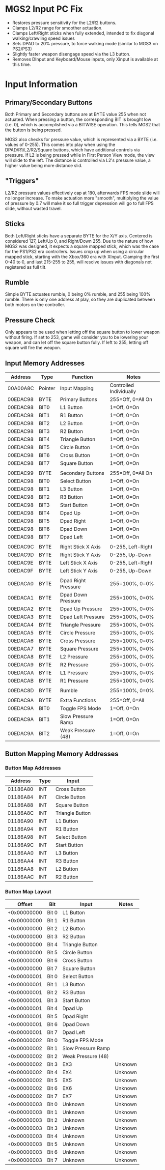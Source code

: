 # MGS2 Input PC Fix
 
* Restores pressure sensitivity for the L2/R2 buttons.
* Clamps L2/R2 range for smoother actuation.
* Clamps Left/Right sticks when fully extended, intended to fix diagonal walking/crawling speed issues
* Sets DPAD to 20% pressure, to force walking mode (similar to MGS3 on PS2/PS3)
* Slightly faster weapon disengage speed via the L3 button.
* Removes DInput and Keyboard/Mouse inputs, only Xinput is available at this time.

# Input Information

## Primary/Secondary Buttons

Both Primary and Secondary buttons are at BYTE value 255 when not actuated. When pressing a button, the corresponding BIT is brought low (i.e. 0), which is accomplished via a BITWISE operation. This tells MGS2 that the button is being pressed.

MGS2 also checks for pressure value, which is represented via a BYTE (i.e. values of 0-255). This comes into play when using the DPAD/R1/L2/R2/Square buttons, which have additional controls via pressure. If L2 is being pressed while in First Person View mode, the view will slide to the left. The distance is controlled via L2's pressure value, a higher value being more distance slid.

## "Triggers"

L2/R2 pressure values effectively cap at 180, afterwards FPS mode slide will no longer increase. To make actuation more "smooth", multiplying the value of pressure by 0.7 will make it so full trigger depression will go to full FPS slide, without wasted travel.

## Sticks

Both Left/Right sticks have a separate BYTE for the X/Y axis. Centered is considered 127, Left/Up 0, and Right/Down 255. Due to the nature of how MGS2 was designed, it expects a square mapped stick, which was the case for the PS1/PS2 era controllers. Issues crop up when using a circular mapped stick, starting with the Xbox/360 era with XInput. Clamping the first 0-40 to 0, and last 215-255 to 255, will resolve issues with diagonals not registered as full tilt.

## Rumble

Simple BYTE actuates rumble, 0 being 0% rumble, and 255 being 100% rumble. There is only one address at play, so they are duplicated between both motors on the controller.

## Pressure Check

Only appears to be used when letting off the square button to lower weapon without firing. If set to 253, game will consider you to be lowering your weapon, and can let off the square button fully. If left to 255, letting off square will fire the weapon.

## Input Memory Addresses

| Address  | Type    | Function            | Notes                   |
| -------- | ------- | ------------------- | -----------------       |
| 00A00A8C | Pointer | Input Mapping       | Controlled Individually |
| 00EDAC98 | BYTE    | Primary Buttons     | 255=Off, 0=All On       |
| 00EDAC98 | BIT0    | L1 Button           | 1=Off, 0=On             |
| 00EDAC98 | BIT1    | R1 Button           | 1=Off, 0=On             |
| 00EDAC98 | BIT2    | L2 Button           | 1=Off, 0=On             |
| 00EDAC98 | BIT3    | R2 Button           | 1=Off, 0=On             |
| 00EDAC98 | BIT4    | Triangle Button     | 1=Off, 0=On             |
| 00EDAC98 | BIT5    | Circle Button       | 1=Off, 0=On             |
| 00EDAC98 | BIT6    | Cross Button        | 1=Off, 0=On             |
| 00EDAC98 | BIT7    | Square Button       | 1=Off, 0=On             |
|          |         |                     |                         |
| 00EDAC99 | BYTE    | Secondary Buttons   | 255=Off, 0=All On       |
| 00EDAC98 | BIT0    | Select Button       | 1=Off, 0=On             |
| 00EDAC98 | BIT1    | L3 Button           | 1=Off, 0=On             |
| 00EDAC98 | BIT2    | R3 Button           | 1=Off, 0=On             |
| 00EDAC98 | BIT3    | Start Button        | 1=Off, 0=On             |
| 00EDAC98 | BIT4    | Dpad Up             | 1=Off, 0=On             |
| 00EDAC98 | BIT5    | Dpad Right          | 1=Off, 0=On             |
| 00EDAC98 | BIT6    | Dpad Down           | 1=Off, 0=On             |
| 00EDAC98 | BIT7    | Dpad Left           | 1=Off, 0=On             |
|          |         |                     |                         |
| 00EDAC9C | BYTE    | Right Stick X Axis  | 0-255, Left-Right       |
| 00EDAC9D | BYTE    | Right Stick Y Axis  | 0-255, Up-Down          |
| 00EDAC9E | BYTE    | Left Stick X Axis   | 0-255, Left-Right       |
| 00EDAC9F | BYTE    | Left Stick Y Axis   | 0-255, Up-Down          |
|          |         |                     |                         |
| 00EDACA0 | BYTE    | Dpad Right Pressure | 255=100%, 0=0%          |
| 00EDACA1 | BYTE    | Dpad Down Pressure  | 255=100%, 0=0%          |
| 00EDACA2 | BYTE    | Dpad Up Pressure    | 255=100%, 0=0%          |
| 00EDACA3 | BYTE    | Dpad Left Pressure  | 255=100%, 0=0%          |
| 00EDACA4 | BYTE    | Triangle Pressure   | 255=100%, 0=0%          |
| 00EDACA5 | BYTE    | Circle Pressure     | 255=100%, 0=0%          |
| 00EDACA6 | BYTE    | Cross Pressure      | 255=100%, 0=0%          |
| 00EDACA7 | BYTE    | Square Pressure     | 255=100%, 0=0%          |
| 00EDACA8 | BYTE    | L2 Pressure         | 255=100%, 0=0%          |
| 00EDACA9 | BYTE    | R2 Pressure         | 255=100%, 0=0%          |
| 00EDACAA | BYTE    | L1 Pressure         | 255=100%, 0=0%          |
| 00EDACAB | BYTE    | R1 Pressure         | 255=100%, 0=0%          |
|          |         |                     |                         |
| 00EDAC8D | BYTE    | Rumble              | 255=100%, 0=0%          |
|          |         |                     |                         |
| 00EDAC9A | BYTE    | Extra Functions     | 255=Off, 0=All          |
| 00EDAC9A | BIT0    | Toggle FPS Mode     | 1=Off, 0=On             |
| 00EDAC9A | BIT1    | Slow Pressure Ramp  | 1=Off, 0=On             |
| 00EDAC9A | BIT2    | Weak Pressure (48)  | 1=Off, 0=On             |

## Button Mapping Memory Addresses

### Button Map Addresses

| Address  | Type | Input           |
| -------- | ---- | --------------- |
| 01186A80 | INT  | Cross Button    |
| 01186A84 | INT  | Circle Button   |
| 01186A88 | INT  | Square Button   |
| 01186A8C | INT  | Triangle Button |
| 01186A90 | INT  | L1 Button       |
| 01186A94 | INT  | R1 Button       |
| 01186A98 | INT  | Select Button   |
| 01186A9C | INT  | Start Button    |
| 01186AA0 | INT  | L3 Button       |
| 01186AA4 | INT  | R3 Button       |
| 01186AA8 | INT  | L2 Button       |
| 01186AAC | INT  | R2 Button       |


### Button Map Layout

| Offset      | Bit   | Input              | Notes   |
| ----------- | ----- | ------------------ | ------- |
| +0x00000000 | Bit 0 | L1 Button          |         |
| +0x00000000 | Bit 1 | R1 Button          |         |
| +0x00000000 | Bit 2 | L2 Button          |         |
| +0x00000000 | Bit 3 | R2 Button          |         |
| +0x00000000 | Bit 4 | Triangle Button    |         |
| +0x00000000 | Bit 5 | Circle Button      |         |
| +0x00000000 | Bit 6 | Cross Button       |         |
| +0x00000000 | Bit 7 | Square Button      |         |
| +0x00000001 | Bit 0 | Select Button      |         |
| +0x00000001 | Bit 1 | L3 Button          |         |
| +0x00000001 | Bit 2 | R3 Button          |         |
| +0x00000001 | Bit 3 | Start Button       |         |
| +0x00000001 | Bit 4 | Dpad Up            |         |
| +0x00000001 | Bit 5 | Dpad Right         |         |
| +0x00000001 | Bit 6 | Dpad Down          |         |
| +0x00000001 | Bit 7 | Dpad Left          |         |
| +0x00000002 | Bit 0 | Toggle FPS Mode    |         |
| +0x00000002 | Bit 1 | Slow Pressure Ramp |         |
| +0x00000002 | Bit 2 | Weak Pressure (48) |         |
| +0x00000002 | Bit 3 | EX3                | Unknown |
| +0x00000002 | Bit 4 | EX4                | Unknown |
| +0x00000002 | Bit 5 | EX5                | Unknown |
| +0x00000002 | Bit 6 | EX6                | Unknown |
| +0x00000002 | Bit 7 | EX7                | Unknown |
| +0x00000003 | Bit 0 | Unknown            | Unknown |
| +0x00000003 | Bit 1 | Unknown            | Unknown |
| +0x00000003 | Bit 2 | Unknown            | Unknown |
| +0x00000003 | Bit 3 | Unknown            | Unknown |
| +0x00000003 | Bit 4 | Unknown            | Unknown |
| +0x00000003 | Bit 5 | Unknown            | Unknown |
| +0x00000003 | Bit 6 | Unknown            | Unknown |
| +0x00000003 | Bit 7 | Unknown            | Unknown |
